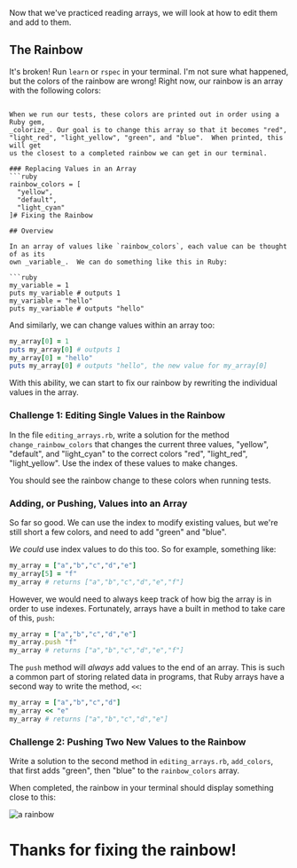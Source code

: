 

Now that we've practiced reading arrays, we will look at how to edit them and
add to them.

## The Rainbow

It's broken! Run `learn` or `rspec` in your terminal. I'm not sure what
happened, but the colors of the rainbow are wrong! Right now, our rainbow is an
array with the following colors:

```

When we run our tests, these colors are printed out in order using a Ruby gem,
_colorize_. Our goal is to change this array so that it becomes "red",
"light_red", "light_yellow", "green", and "blue".  When printed, this will get
us the closest to a completed rainbow we can get in our terminal.

### Replacing Values in an Array
```ruby
rainbow_colors = [
  "yellow",
  "default",
  "light_cyan"
]# Fixing the Rainbow

## Overview

In an array of values like `rainbow_colors`, each value can be thought of as its
own _variable_.  We can do something like this in Ruby:

```ruby
my_variable = 1
puts my_variable # outputs 1
my_variable = "hello"
puts my_variable # outputs "hello"
```

And similarly, we can change values within an array too:

```ruby
my_array[0] = 1
puts my_array[0] # outputs 1
my_array[0] = "hello"
puts my_array[0] # outputs "hello", the new value for my_array[0]
```

With this ability, we can start to fix our rainbow by rewriting the individual
values in the array.

### Challenge 1: Editing Single Values in the Rainbow

In the file `editing_arrays.rb`, write a solution for the method
`change_rainbow_colors` that changes the current three values, "yellow",
"default", and "light_cyan" to the correct colors "red", "light_red",
"light_yellow". Use the index of these values to make changes.

You should see the rainbow change to these colors when running tests.

### Adding, or Pushing, Values into an Array

So far so good.  We can use the index to modify existing values, but we're still
short a few colors, and need to add "green" and "blue".

_We could_ use index values to do this too.  So for example, something like:

```ruby
my_array = ["a","b","c","d","e"]
my_array[5] = "f"
my_array # returns ["a","b","c","d","e","f"]
```

 However, we would need to always keep track of how big the array is in order
to use indexes. Fortunately, arrays have a built in method to take care of
this, `push`:

```ruby
my_array = ["a","b","c","d","e"]
my_array.push "f"
my_array # returns ["a","b","c","d","e","f"]
```

The `push` method will _always_ add values to the end of an array. This is such
a common part of storing related data in programs, that Ruby arrays have a
second way to write the method, `<<`:

```ruby
my_array = ["a","b","c","d"]
my_array << "e"
my_array # returns ["a","b","c","d","e"]
```

### Challenge 2: Pushing Two New Values to the Rainbow

Write a solution to the second method in `editing_arrays.rb`, `add_colors`, that
first adds "green", then "blue" to the `rainbow_colors` array.  

When completed, the rainbow in your terminal should display something close to
this:

![a rainbow](https://ironboard-learn.s3.amazonaws.com/rainbow.png)

# Thanks for fixing the rainbow!
